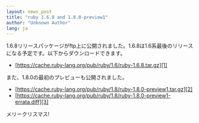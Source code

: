```yaml
---
layout: news_post
title: "ruby 1.6.8 and 1.8.0-preview1"
author: "Unknown Author"
lang: ja
---
```


1\.6.8リリースパッケージがftp上に公開されました。1.6.8は1.6系最後のリリースになる予定です。以下からダウンロードできます。

* [https://cache.ruby-lang.org/pub/ruby/1.6/ruby-1.6.8.tar.gz][1]

また、1.8.0の最初のプレビューも公開されました。

* [https://cache.ruby-lang.org/pub/ruby/1.8/ruby-1.8.0-preview1.tar.gz][2]
* [https://cache.ruby-lang.org/pub/ruby/1.8/ruby-1.8.0-preview1-errata.diff][3]

メリークリスマス!



[1]: https://cache.ruby-lang.org/pub/ruby/1.6/ruby-1.6.8.tar.gz
[2]: https://cache.ruby-lang.org/pub/ruby/1.8/ruby-1.8.0-preview1.tar.gz
[3]: https://cache.ruby-lang.org/pub/ruby/1.8/ruby-1.8.0-preview1-errata.diff
